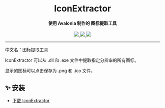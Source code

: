 <h1 align="center">IconExtractor</h1>
<h4 align="center">使用 Avalonia 制作的 图标提取工具</h4>

<p align="center">
  <a href="https://opensource.org/licenses/MIT">
    <img src="http://img.shields.io/badge/License-MIT-1e90ff?style=for-the-badge"/>
  </a>
  <a href="https://dotnet.microsoft.com">
    <img src="http://img.shields.io/badge/.Net-9.0-1e90ff?style=for-the-badge"/>
  </a>
  <a href="https://avaloniaui.net">
    <img src="http://img.shields.io/badge/Avalonia-11.2-1e90ff?style=for-the-badge"/>
  </a>
</p>

---

中文名：图标提取工具

IconExtractor 可以从 .dll 和 .exe 文件中提取指定分辨率的所有图标。

显示的图标可以点击保存为 .png 和 .ico 文件。

## ✨ 安装

- [下载 IconExtractor](https://github.com/suoyukii/IconExtractor/releases)